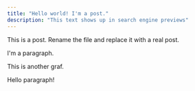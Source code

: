 ```yaml
---
title: "Hello world! I'm a post."
description: "This text shows up in search engine previews"
---
```


This is a post. Rename the file and replace it with a real post.

I'm a paragraph.

This is another graf.

Hello paragraph!

